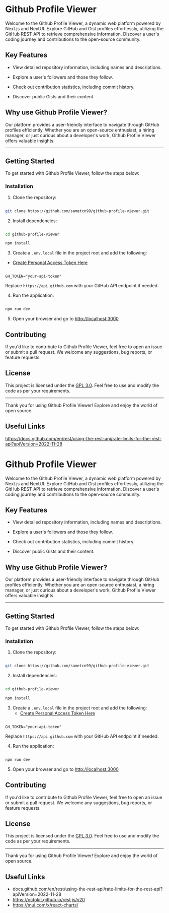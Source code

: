 
# Github Profile Viewer

Welcome to the Github Profile Viewer, a dynamic web platform powered by Next.js and NextUI. Explore GitHub and Gist profiles effortlessly, utilizing the GitHub REST API to retrieve comprehensive information. Discover a user's coding journey and contributions to the open-source community.

## Key Features

- View detailed repository information, including names and descriptions.

- Explore a user's followers and those they follow.

- Check out contribution statistics, including commit history.

- Discover public Gists and their content.

## Why use Github Profile Viewer?

Our platform provides a user-friendly interface to navigate through GitHub profiles efficiently. Whether you are an open-source enthusiast, a hiring manager, or just curious about a developer's work, Github Profile Viewer offers valuable insights.

---

## Getting Started

To get started with Github Profile Viewer, follow the steps below:

### Installation

1. Clone the repository:

```bash

git clone https://github.com/sametcn99/github-profile-viewer.git

```

2. Install dependencies:

```bash

cd github-profile-viewer

npm install

```

3. Create a `.env.local` file in the project root and add the following:
 - [Create Personal Access Token Here](https://docs.github.com/en/enterprise-server@3.9/authentication/keeping-your-account-and-data-secure/managing-your-personal-access-tokens)
 
```env

GH_TOKEN="your-api-token"

```

Replace `https://api.github.com` with your GitHub API endpoint if needed.

4. Run the application:

```bash

npm run dev

```

5. Open your browser and go to [http://localhost:3000](http://localhost:3000)

## Contributing

If you'd like to contribute to Github Profile Viewer, feel free to open an issue or submit a pull request. We welcome any suggestions, bug reports, or feature requests.

## License

This project is licensed under the [GPL 3.0](LICENSE). Feel free to use and modify the code as per your requirements.

---

Thank you for using Github Profile Viewer! Explore and enjoy the world of open source.

## Useful Links
<https://docs.github.com/en/rest/using-the-rest-api/rate-limits-for-the-rest-api?apiVersion=2022-11-28>

#  Github Profile Viewer

  

Welcome to the Github Profile Viewer, a dynamic web platform powered by Next.js and NextUI. Explore GitHub and Gist profiles effortlessly, utilizing the GitHub REST API to retrieve comprehensive information. Discover a user's coding journey and contributions to the open-source community.

  

##  Key Features

  

- View detailed repository information, including names and descriptions.

- Explore a user's followers and those they follow.

- Check out contribution statistics, including commit history.

- Discover public Gists and their content.

  

##  Why use Github Profile Viewer?

  

Our platform provides a user-friendly interface to navigate through GitHub profiles efficiently. Whether you are an open-source enthusiast, a hiring manager, or just curious about a developer's work, Github Profile Viewer offers valuable insights.

  

---

  

##  Getting Started

  

To get started with Github Profile Viewer, follow the steps below:

  

###  Installation

  

1. Clone the repository:

  

```bash

git clone https://github.com/sametcn99/github-profile-viewer.git

```

  

2. Install dependencies:

  

```bash

cd github-profile-viewer

npm install

```

  

3. Create a `.env.local` file in the project root and add the following:
	- [Create Personal Access Token Here](https://docs.github.com/en/enterprise-server@3.9/authentication/keeping-your-account-and-data-secure/managing-your-personal-access-tokens) 
	
	 

  

```env

GH_TOKEN="your-api-token"

```

  

Replace `https://api.github.com` with your GitHub API endpoint if needed.

  

4. Run the application:

  

```bash

npm run dev

```

  

5. Open your browser and go to [http://localhost:3000](http://localhost:3000)

  

##  Contributing

  

If you'd like to contribute to Github Profile Viewer, feel free to open an issue or submit a pull request. We welcome any suggestions, bug reports, or feature requests.

  

##  License

  

This project is licensed under the [GPL 3.0](LICENSE). Feel free to use and modify the code as per your requirements.

  

---

  

Thank you for using Github Profile Viewer! Explore and enjoy the world of open source.

## Useful Links
- docs.github.com/en/rest/using-the-rest-api/rate-limits-for-the-rest-api?apiVersion=2022-11-28
- https://octokit.github.io/rest.js/v20
- https://mui.com/x/react-charts/
